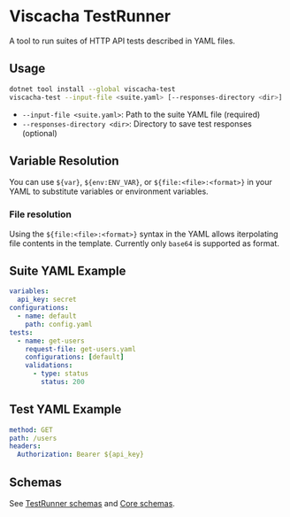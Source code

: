 # Viscacha TestRunner

A tool to run suites of HTTP API tests described in YAML files.

## Usage

```sh
dotnet tool install --global viscacha-test
viscacha-test --input-file <suite.yaml> [--responses-directory <dir>]
```

- `--input-file <suite.yaml>`: Path to the suite YAML file (required)
- `--responses-directory <dir>`: Directory to save test responses (optional)


## Variable Resolution
You can use `${var}`, `${env:ENV_VAR}`, or `${file:<file>:<format>}` in your YAML to substitute variables or environment variables.

### File resolution
Using the `${file:<file>:<format>}` syntax in the YAML allows iterpolating file contents in the template. Currently only `base64` is supported as format.

## Suite YAML Example
```yaml
variables:
  api_key: secret
configurations:
  - name: default
    path: config.yaml
tests:
  - name: get-users
    request-file: get-users.yaml
    configurations: [default]
    validations:
      - type: status
        status: 200
```

## Test YAML Example
```yaml
method: GET
path: /users
headers:
  Authorization: Bearer ${api_key}
```

## Schemas
See [TestRunner schemas](./schema/suite.tsp) and [Core schemas](./schema/requests.tsp).
